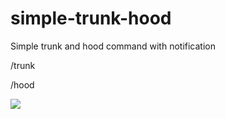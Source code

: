 # simple-trunk-hood
Simple trunk and hood command with notification

/trunk

/hood

<img src=https://i.imgur.com/KUrgJJP.jpg>
